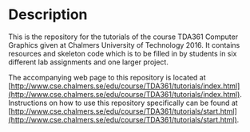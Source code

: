 # Description
This is the repository for the tutorials of the course TDA361 Computer Graphics given at Chalmers University of
Technology 2016. It contains resources and skeleton code which is to be filled in by students in six different lab assignments and one larger project. 

The accompanying web page to this repository is located at [http://www.cse.chalmers.se/edu/course/TDA361/tutorials/index.html](http://www.cse.chalmers.se/edu/course/TDA361/tutorials/index.html).
Instructions on how to use this repository specifically can be found at [http://www.cse.chalmers.se/edu/course/TDA361/tutorials/start.html](http://www.cse.chalmers.se/edu/course/TDA361/tutorials/start.html).
